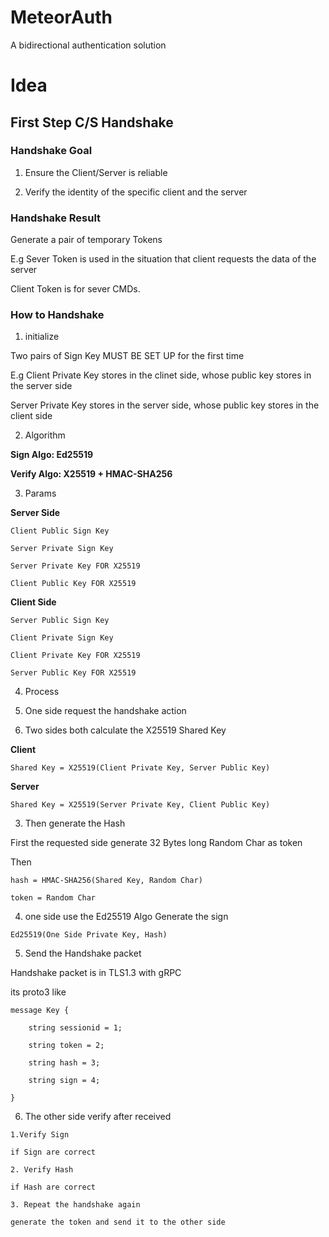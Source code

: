 # MeteorAuth
A bidirectional authentication solution


# Idea

## First Step C/S Handshake

### Handshake Goal

1. Ensure the Client/Server is reliable

2. Verify the identity of the specific client and the server

### Handshake Result

Generate a pair of temporary Tokens

E.g Sever Token is used in the situation that client requests the data of the server

Client Token is for sever CMDs.

### How to Handshake

1. initialize

Two pairs of Sign Key MUST BE SET UP for the first time

E.g Client Private Key stores in the clinet side, whose public key stores in the server side

Server Private Key stores in the server side, whose public key stores in the client side


2. Algorithm

**Sign Algo: Ed25519**

**Verify Algo: X25519 + HMAC-SHA256**

3. Params

**Server Side**

```
Client Public Sign Key

Server Private Sign Key

Server Private Key FOR X25519

Client Public Key FOR X25519

```

**Client Side**

```
Server Public Sign Key

Client Private Sign Key

Client Private Key FOR X25519

Server Public Key FOR X25519

```


4. Process

1. One side request the handshake action

2. Two sides both calculate the X25519 Shared Key

**Client**

```
Shared Key = X25519(Client Private Key, Server Public Key)
```


**Server**

```
Shared Key = X25519(Server Private Key, Client Public Key)
```

3. Then generate the Hash

First the requested side generate 32 Bytes long Random Char as token

Then 

```
hash = HMAC-SHA256(Shared Key, Random Char)

token = Random Char
```

4. one side use the Ed25519 Algo Generate the sign


```
Ed25519(One Side Private Key, Hash)
```

5. Send the Handshake packet

Handshake packet is in TLS1.3 with gRPC

its proto3 like

```
message Key {

    string sessionid = 1;
    
    string token = 2;
    
    string hash = 3;
    
    string sign = 4;
    
}

```

6. The other side verify after received

```
1.Verify Sign

if Sign are correct

2. Verify Hash

if Hash are correct

3. Repeat the handshake again

generate the token and send it to the other side
```




